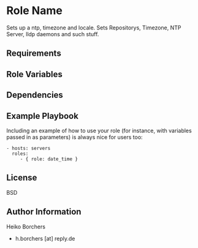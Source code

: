 Role Name
=========

Sets up a ntp, timezone and locale.
Sets Repositorys, Timezone, NTP Server, lldp daemons and such stuff.

Requirements
------------

Role Variables
--------------

Dependencies
------------

Example Playbook
----------------

Including an example of how to use your role (for instance, with variables passed in as parameters) is always nice for users too:

    - hosts: servers
      roles:
         - { role: date_time }

License
-------

BSD

Author Information
------------------

Heiko Borchers
- h.borchers [at] reply.de
